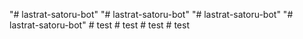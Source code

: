 "# lastrat-satoru-bot" 
"# lastrat-satoru-bot" 
"# lastrat-satoru-bot" 
"# lastrat-satoru-bot" 
#   t e s t  
 #   t e s t  
 #   t e s t  
 #   t e s t  
 